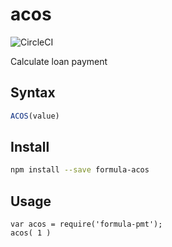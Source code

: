 # acos

![CircleCI](https://circleci.com/gh/FormulaPages/acos.svg?style=shield&circle-token=:circle-token)

Calculate loan payment

## Syntax

```js
ACOS(value)
```

## Install

```sh
npm install --save formula-acos
```

## Usage

```
var acos = require('formula-pmt');
acos( 1 )
```
